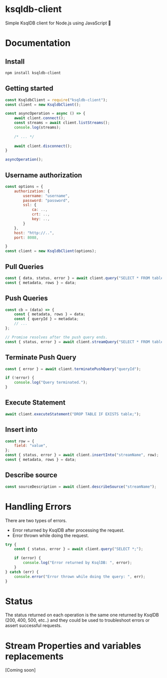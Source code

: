 # ksqldb-client

Simple KsqlDB client for Node.js using JavaScript 🚀

# Documentation

## Install

```bash
npm install ksqldb-client
```

## Getting started

```javascript
const KsqldbClient = require("ksqldb-client");
const client = new KsqldbClient();

const asyncOperation = async () => {
    await client.connect();
    const streams = await client.listStreams();
    console.log(streams);
    
    /* ... */
    
    await client.disconnect();
}

asyncOperation();
```

## Username authorization

```javascript
const options = {
    authorization: {
        username: "username",
        password: "password",
        ssl: {
            ca: ..,
            crt: ..,
            key: ..,
        }
    },
    host: "http://..",
    port: 8088,

}
const client = new KsqldbClient(options);
```

## Pull Queries

```javascript
const { data, status, error } = await client.query("SELECT * FROM table WHERE column = 'string';");
const { metadata, rows } = data;
```

## Push Queries

```javascript
const cb = (data) => {
    const { metadata, rows } = data;
    const { queryId } = metadata;
    // ...
};

// Promise resolves after the push query ends.
const { status, error } = await client.streamQuery("SELECT * FROM table EMIT CHANGES;", cb);
```

## Terminate Push Query

```javascript
const { error } = await client.terminatePushQuery("queryId");

if (!error) {
    console.log("Query terminated.");
}
```

## Execute Statement

```javascript
await client.executeStatement("DROP TABLE IF EXISTS table;");
```

## Insert into

```javascript
const row = {
    field: "value",
};
const { status, error } = await client.insertInto("streamName", row);
const { metadata, rows } = data;
```

## Describe source

```javascript
const sourceDescription = await client.describeSource("streamName");
```

# Handling Errors

There are two types of errors.

-   Error returned by KsqlDB after processing the request.
-   Error thrown while doing the request.

```javascript
try {
    const { status, error } = await client.query("SELECT *;");

    if (error) {
        console.log("Error returned by KsqlDB: ", error);
    }
} catch (err) {
    console.error("Error thrown while doing the query: ", err);
}
```

# Status

The status returned on each operation is the same one returned by KsqlDB (200, 400, 500, etc..) and they could be used to troubleshoot errors or assert successful requests.

# Stream Properties and variables replacements

[Coming soon] 
